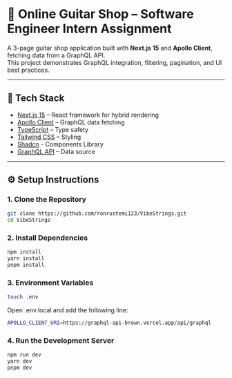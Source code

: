 # 🎸 Online Guitar Shop – Software Engineer Intern Assignment

A 3-page guitar shop application built with **Next.js 15** and **Apollo Client**, fetching data from a GraphQL API.  
This project demonstrates GraphQL integration, filtering, pagination, and UI best practices.

---

## 🚀 Tech Stack
- [Next.js 15](https://nextjs.org/) – React framework for hybrid rendering
- [Apollo Client](https://www.apollographql.com/docs/react/) – GraphQL data fetching
- [TypeScript](https://www.typescriptlang.org/) – Type safety
- [Tailwind CSS](https://tailwindcss.com/) – Styling
- [Shadcn](https://ui.shadcn.com/) - Components Library
- [GraphQL API](https://graphql-api-brown.vercel.app/api/graphql) – Data source

---

## ⚙️ Setup Instructions

### 1. Clone the Repository
```bash
git clone https://github.com/ronrustemi123/VibeStrings.git
cd VibeStrings
```
### 2. Install Dependencies
```bash
npm install
yarn install
pnpm install
```
### 3. Environment Variables
```bash
touch .env
```
Open .env.local and add the following line:
```bash
APOLLO_CLIENT_URI=https://graphql-api-brown.vercel.app/api/graphql
```
### 4. Run the Development Server
```bash
npm run dev
yarn dev
pnpm dev

```
